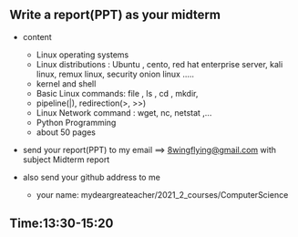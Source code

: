 ## Write a report(PPT) as your midterm

- content
  - Linux operating systems
  - Linux distributions : Ubuntu , cento, red hat enterprise server, kali linux, remux linux, security onion linux ..... 
  - kernel and shell
  - Basic Linux commands: file , ls , cd , mkdir,
  - pipeline(|), redirection(>, >>)
  - Linux Network command : wget, nc, netstat ,...
  - Python Programming
  - about 50 pages 

- send your report(PPT) to my email  ==> 8wingflying@gmail.com with subject  Midterm report
- also send your github  address to me
  - your name: mydeargreateacher/2021_2_courses/ComputerScience 

## Time:13:30-15:20


